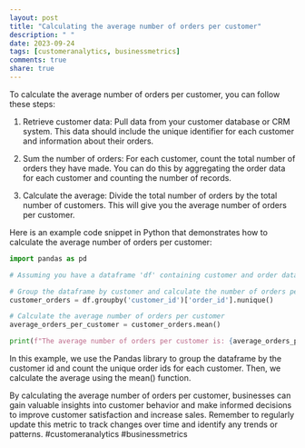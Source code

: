 ```yaml
---
layout: post
title: "Calculating the average number of orders per customer"
description: " "
date: 2023-09-24
tags: [customeranalytics, businessmetrics]
comments: true
share: true
---
```


To calculate the average number of orders per customer, you can follow these steps:

1. Retrieve customer data: Pull data from your customer database or CRM system. This data should include the unique identifier for each customer and information about their orders.

2. Sum the number of orders: For each customer, count the total number of orders they have made. You can do this by aggregating the order data for each customer and counting the number of records.

3. Calculate the average: Divide the total number of orders by the total number of customers. This will give you the average number of orders per customer.

Here is an example code snippet in Python that demonstrates how to calculate the average number of orders per customer:

```python
import pandas as pd

# Assuming you have a dataframe 'df' containing customer and order data

# Group the dataframe by customer and calculate the number of orders per customer
customer_orders = df.groupby('customer_id')['order_id'].nunique()

# Calculate the average number of orders per customer
average_orders_per_customer = customer_orders.mean()

print(f"The average number of orders per customer is: {average_orders_per_customer}")
```

In this example, we use the Pandas library to group the dataframe by the customer id and count the unique order ids for each customer. Then, we calculate the average using the mean() function.

By calculating the average number of orders per customer, businesses can gain valuable insights into customer behavior and make informed decisions to improve customer satisfaction and increase sales. Remember to regularly update this metric to track changes over time and identify any trends or patterns. #customeranalytics #businessmetrics